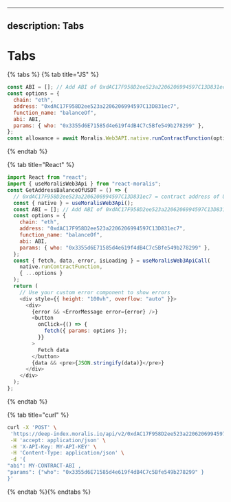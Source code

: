 <!--
 * @Author: Chunwei Lu
 * @Date: 2022-05-05 14:27:52
 * @LastEditTime: 2022-05-05 14:28:57
 * @LastEditors: Chunwei Lu
 * @FilePath: /docs/tutorial/page-2.md
-->
---
description: Tabs
---

# Tabs

{% tabs %}
{% tab title="JS" %}

```javascript
const ABI = []; // Add ABI of 0xdAC17F958D2ee523a2206206994597C13D831ec7
const options = {
  chain: "eth",
  address: "0xdAC17F958D2ee523a2206206994597C13D831ec7",
  function_name: "balanceOf",
  abi: ABI,
  params: { who: "0x3355d6E71585d4e619f4dB4C7c5Bfe549b278299" },
};
const allowance = await Moralis.Web3API.native.runContractFunction(options);
```

{% endtab %}

{% tab title="React" %}

```javascript
import React from "react";
import { useMoralisWeb3Api } from "react-moralis";
const GetAddressBalanceOfUSDT = () => {
  // 0xdAC17F958D2ee523a2206206994597C13D831ec7 = contract address of USDT
  const { native } = useMoralisWeb3Api();
  const ABI = []; // Add ABI of 0xdAC17F958D2ee523a2206206994597C13D831ec7
  const options = {
    chain: "eth",
    address: "0xdAC17F958D2ee523a2206206994597C13D831ec7",
    function_name: "balanceOf",
    abi: ABI,
    params: { who: "0x3355d6E71585d4e619f4dB4C7c5Bfe549b278299" },
  };
  const { fetch, data, error, isLoading } = useMoralisWeb3ApiCall(
    native.runContractFunction,
    { ...options }
  );
  return (
    // Use your custom error component to show errors
    <div style={{ height: "100vh", overflow: "auto" }}>
      <div>
        {error && <ErrorMessage error={error} />}
        <button
          onClick={() => {
            fetch({ params: options });
          }}
        >
          Fetch data
        </button>
        {data && <pre>{JSON.stringify(data)}</pre>}
      </div>
    </div>
  );
};
```

{% endtab %}

{% tab title="curl" %}

```bash
curl -X 'POST' \
 'https://deep-index.moralis.io/api/v2/0xdAC17F958D2ee523a2206206994597C13D831ec7/function?chain=eth&function_name=balanceOf' \
 -H 'accept: application/json' \
 -H 'X-API-Key: MY-API-KEY' \
 -H 'Content-Type: application/json' \
 -d '{
"abi": MY-CONTRACT-ABI ,
"params": {"who": "0x3355d6E71585d4e619f4dB4C7c5Bfe549b278299" }
}'
```

{% endtab %}{% endtabs %}